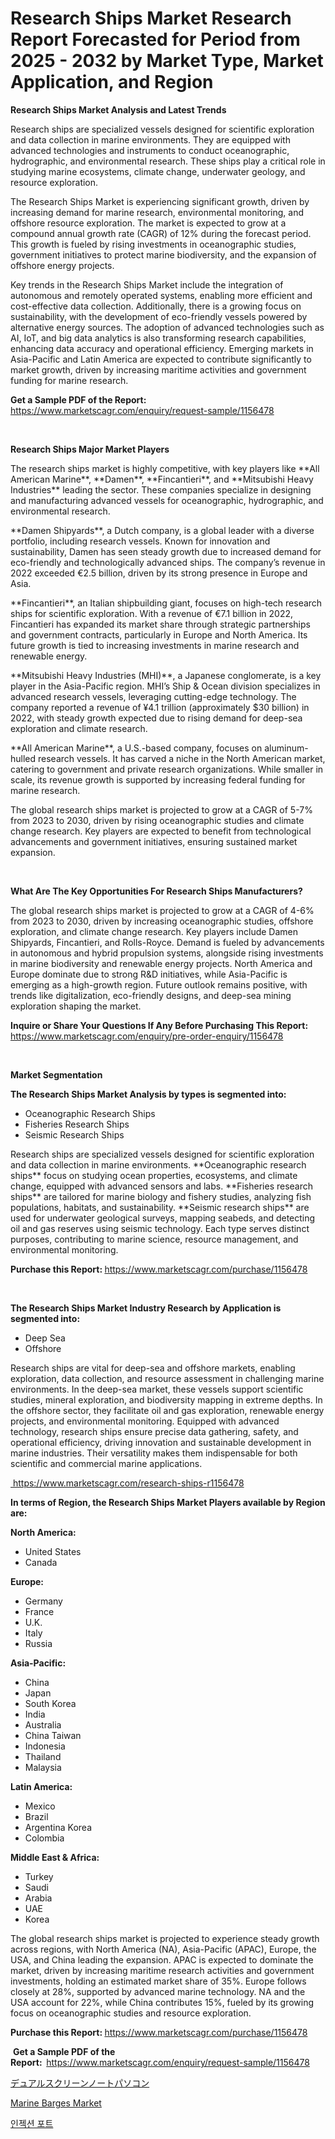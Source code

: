<p><h1>Research Ships Market Research Report Forecasted for Period from 2025 -  2032 by Market Type, Market Application, and Region</h1></p><p><strong>Research Ships Market Analysis and Latest Trends</strong></p>
<p><p>Research ships are specialized vessels designed for scientific exploration and data collection in marine environments. They are equipped with advanced technologies and instruments to conduct oceanographic, hydrographic, and environmental research. These ships play a critical role in studying marine ecosystems, climate change, underwater geology, and resource exploration.</p><p>The Research Ships Market is experiencing significant growth, driven by increasing demand for marine research, environmental monitoring, and offshore resource exploration. The market is expected to grow at a compound annual growth rate (CAGR) of 12% during the forecast period. This growth is fueled by rising investments in oceanographic studies, government initiatives to protect marine biodiversity, and the expansion of offshore energy projects.</p><p>Key trends in the Research Ships Market include the integration of autonomous and remotely operated systems, enabling more efficient and cost-effective data collection. Additionally, there is a growing focus on sustainability, with the development of eco-friendly vessels powered by alternative energy sources. The adoption of advanced technologies such as AI, IoT, and big data analytics is also transforming research capabilities, enhancing data accuracy and operational efficiency. Emerging markets in Asia-Pacific and Latin America are expected to contribute significantly to market growth, driven by increasing maritime activities and government funding for marine research.</p></p>
<p><strong>Get a Sample PDF of the Report:&nbsp;</strong> <a href="https://www.marketscagr.com/enquiry/request-sample/1156478?utm_campaign=1886&utm_medium=2&utm_source=Github&utm_content=ia&utm_term=23012025&utm_id=research-ships">https://www.marketscagr.com/enquiry/request-sample/1156478</a></p>
<p>&nbsp;</p>
<p><strong>Research Ships Major Market Players</strong></p>
<p><p>The research ships market is highly competitive, with key players like **All American Marine**, **Damen**, **Fincantieri**, and **Mitsubishi Heavy Industries** leading the sector. These companies specialize in designing and manufacturing advanced vessels for oceanographic, hydrographic, and environmental research.</p><p>**Damen Shipyards**, a Dutch company, is a global leader with a diverse portfolio, including research vessels. Known for innovation and sustainability, Damen has seen steady growth due to increased demand for eco-friendly and technologically advanced ships. The company’s revenue in 2022 exceeded €2.5 billion, driven by its strong presence in Europe and Asia.</p><p>**Fincantieri**, an Italian shipbuilding giant, focuses on high-tech research ships for scientific exploration. With a revenue of €7.1 billion in 2022, Fincantieri has expanded its market share through strategic partnerships and government contracts, particularly in Europe and North America. Its future growth is tied to increasing investments in marine research and renewable energy.</p><p>**Mitsubishi Heavy Industries (MHI)**, a Japanese conglomerate, is a key player in the Asia-Pacific region. MHI’s Ship & Ocean division specializes in advanced research vessels, leveraging cutting-edge technology. The company reported a revenue of ¥4.1 trillion (approximately $30 billion) in 2022, with steady growth expected due to rising demand for deep-sea exploration and climate research.</p><p>**All American Marine**, a U.S.-based company, focuses on aluminum-hulled research vessels. It has carved a niche in the North American market, catering to government and private research organizations. While smaller in scale, its revenue growth is supported by increasing federal funding for marine research.</p><p>The global research ships market is projected to grow at a CAGR of 5-7% from 2023 to 2030, driven by rising oceanographic studies and climate change research. Key players are expected to benefit from technological advancements and government initiatives, ensuring sustained market expansion.</p></p>
<p>&nbsp;</p>
<p><strong>What Are The Key Opportunities For Research Ships Manufacturers?</strong></p>
<p><p>The global research ships market is projected to grow at a CAGR of 4-6% from 2023 to 2030, driven by increasing oceanographic studies, offshore exploration, and climate change research. Key players include Damen Shipyards, Fincantieri, and Rolls-Royce. Demand is fueled by advancements in autonomous and hybrid propulsion systems, alongside rising investments in marine biodiversity and renewable energy projects. North America and Europe dominate due to strong R&D initiatives, while Asia-Pacific is emerging as a high-growth region. Future outlook remains positive, with trends like digitalization, eco-friendly designs, and deep-sea mining exploration shaping the market.</p></p>
<p><strong>Inquire or Share Your Questions If Any Before Purchasing This Report:</strong> <a href="https://www.marketscagr.com/enquiry/pre-order-enquiry/1156478?utm_campaign=1886&utm_medium=2&utm_source=Github&utm_content=ia&utm_term=23012025&utm_id=research-ships">https://www.marketscagr.com/enquiry/pre-order-enquiry/1156478</a></p>
<p>&nbsp;</p>
<p><strong>Market Segmentation</strong></p>
<p><strong>The Research Ships Market Analysis by types is segmented into:</strong></p>
<p><ul><li>Oceanographic Research Ships</li><li>Fisheries Research Ships</li><li>Seismic Research Ships</li></ul></p>
<p><p>Research ships are specialized vessels designed for scientific exploration and data collection in marine environments. **Oceanographic research ships** focus on studying ocean properties, ecosystems, and climate change, equipped with advanced sensors and labs. **Fisheries research ships** are tailored for marine biology and fishery studies, analyzing fish populations, habitats, and sustainability. **Seismic research ships** are used for underwater geological surveys, mapping seabeds, and detecting oil and gas reserves using seismic technology. Each type serves distinct purposes, contributing to marine science, resource management, and environmental monitoring.</p></p>
<p><strong>Purchase this Report:&nbsp;</strong><a href="https://www.marketscagr.com/purchase/1156478?utm_campaign=1886&utm_medium=2&utm_source=Github&utm_content=ia&utm_term=23012025&utm_id=research-ships">https://www.marketscagr.com/purchase/1156478</a></p>
<p>&nbsp;</p>
<p><strong>The Research Ships Market Industry Research by Application is segmented into:</strong></p>
<p><ul><li>Deep Sea</li><li>Offshore</li></ul></p>
<p><p>Research ships are vital for deep-sea and offshore markets, enabling exploration, data collection, and resource assessment in challenging marine environments. In the deep-sea market, these vessels support scientific studies, mineral exploration, and biodiversity mapping in extreme depths. In the offshore sector, they facilitate oil and gas exploration, renewable energy projects, and environmental monitoring. Equipped with advanced technology, research ships ensure precise data gathering, safety, and operational efficiency, driving innovation and sustainable development in marine industries. Their versatility makes them indispensable for both scientific and commercial marine applications.</p></p>
<p><a href="https://www.marketscagr.com/research-ships-r1156478?utm_campaign=1886&utm_medium=2&utm_source=Github&utm_content=ia&utm_term=23012025&utm_id=research-ships">&nbsp;https://www.marketscagr.com/research-ships-r1156478</a></p>
<p><strong>In terms of Region, the Research Ships Market Players available by Region are:</strong></p>
<p>
    <p> <strong> North America: </strong>
        <ul>
            <li>United States</li>
            <li>Canada</li>
        </ul>
        </p> 
    <p> <strong> Europe: </strong>
        <ul>
            <li>Germany</li>
            <li>France</li>
            <li>U.K.</li>
            <li>Italy</li>
            <li>Russia</li>
        </ul>
        </p> 
    <p> <strong> Asia-Pacific: </strong>
        <ul>
            <li>China</li>
            <li>Japan</li>
            <li>South Korea</li>
            <li>India</li>
            <li>Australia</li>
            <li>China Taiwan</li>
            <li>Indonesia</li>
            <li>Thailand</li>
            <li>Malaysia</li>
        </ul>
        </p> 
    <p> <strong> Latin America: </strong>
        <ul>
            <li>Mexico</li>
            <li>Brazil</li>
            <li>Argentina Korea</li>
            <li>Colombia</li>
        </ul>
        </p> 
    <p> <strong> Middle East & Africa: </strong>
        <ul>
            <li>Turkey</li>
            <li>Saudi</li>
            <li>Arabia</li>
            <li>UAE</li>
            <li>Korea</li>
        </ul>
    </p>
    </p>
<p><p>The global research ships market is projected to experience steady growth across regions, with North America (NA), Asia-Pacific (APAC), Europe, the USA, and China leading the expansion. APAC is expected to dominate the market, driven by increasing maritime research activities and government investments, holding an estimated market share of 35%. Europe follows closely at 28%, supported by advanced marine technology. NA and the USA account for 22%, while China contributes 15%, fueled by its growing focus on oceanographic studies and resource exploration.</p></p>
<p><strong>Purchase this Report: </strong><a href="https://www.marketscagr.com/purchase/1156478?utm_campaign=1886&utm_medium=2&utm_source=Github&utm_content=ia&utm_term=23012025&utm_id=research-ships">https://www.marketscagr.com/purchase/1156478</a></p>
<p>&nbsp;<strong>Get a Sample PDF of the Report:&nbsp;&nbsp;</strong><a href="https://www.marketscagr.com/enquiry/request-sample/1156478?utm_campaign=1886&utm_medium=2&utm_source=Github&utm_content=ia&utm_term=23012025&utm_id=research-ships">https://www.marketscagr.com/enquiry/request-sample/1156478</a></p>
<p><strong></strong></p>
<p><p><a href="https://github.com/mohamedbakry57/Market-Research-Report-List-6/blob/main/109660932683.md?utm_campaign=1886&utm_medium=2&utm_source=Github&utm_content=ia&utm_term=23012025&utm_id=research-ships">デュアルスクリーンノートパソコン</a></p><p><a href="https://github.com/vimar16th/Market-Research-Report-List-7/blob/main/marine-barges-market.md?utm_campaign=1886&utm_medium=2&utm_source=Github&utm_content=ia&utm_term=23012025&utm_id=research-ships">Marine Barges Market</a></p><p><a href="https://github.com/laholand/Market-Research-Report-List-6/blob/main/970334733292.md?utm_campaign=1886&utm_medium=2&utm_source=Github&utm_content=ia&utm_term=23012025&utm_id=research-ships">인젝션 포트</a></p></p>